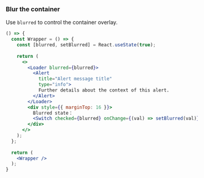 <demo>

### Blur the container

Use `blurred` to control the container overlay.

```jsx live
() => {
  const Wrapper = () => {
    const [blurred, setBlurred] = React.useState(true);
  
    return (
      <>
        <Loader blurred={blurred}>
          <Alert
            title="Alert message title"
            type="info">
            Further details about the context of this alert.
          </Alert>
        </Loader>
        <div style={{ marginTop: 16 }}>
          Blurred state：
          <Switch checked={blurred} onChange={(val) => setBlurred(val)} />
        </div>
      </>
    );
  };
  
  return (
    <Wrapper />
  );
}
```

</demo>
